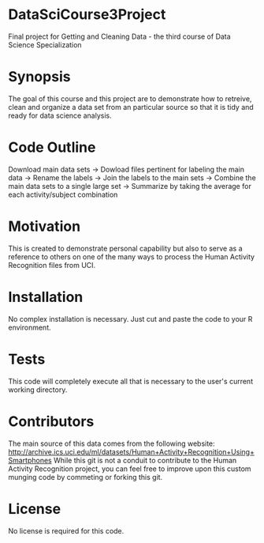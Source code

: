 # DataSciCourse3Project
Final project for Getting and Cleaning Data - the third course of Data Science Specialization

# Synopsis
The goal of this course and this project are to demonstrate how to retreive, clean and organize a data set from an particular source so that it is tidy and ready for data science analysis.

# Code Outline
Download main data sets -> Dowload files pertinent for labeling the main data -> Rename the labels -> Join the labels to the main sets -> Combine the main data sets to a single large set -> Summarize by taking the average for each activity/subject combination

# Motivation
This is created to demonstrate personal capability but also to serve as a reference to others on one of the many ways to process the Human Activity Recognition files from UCI.

# Installation
No complex installation is necessary.  Just cut and paste the code to your R environment.

# Tests
This code will completely execute all that is necessary to the user's current working directory.

# Contributors
The main source of this data comes from the following website: http://archive.ics.uci.edu/ml/datasets/Human+Activity+Recognition+Using+Smartphones
While this git is not a conduit to contribute to the Human Activity Recognition project, you can feel free to improve upon this custom munging code by commeting or forking this git.

# License
No license is required for this code.
